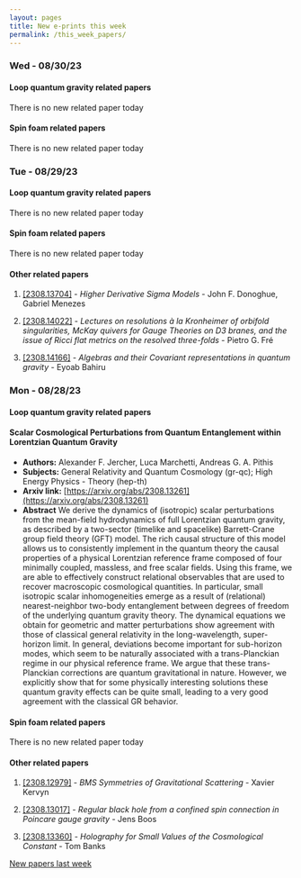 ```yaml
---
layout: pages
title: New e-prints this week
permalink: /this_week_papers/
---
```




### Wed - 08/30/23

#### Loop quantum gravity related papers

There is no new related paper today 

#### Spin foam related papers

There is no new related paper today 

### Tue - 08/29/23

#### Loop quantum gravity related papers

There is no new related paper today 

#### Spin foam related papers

There is no new related paper today 



#### Other related papers

1. [[2308.13704]](https://arxiv.org/abs/2308.13704) - *Higher Derivative Sigma Models* - John F. Donoghue, Gabriel Menezes

1. [[2308.14022]](https://arxiv.org/abs/2308.14022) - *Lectures on resolutions à la Kronheimer of orbifold singularities,  McKay quivers for Gauge Theories on D3 branes, and the issue of Ricci flat  metrics on the resolved three-folds* - Pietro G. Fré

1. [[2308.14166]](https://arxiv.org/abs/2308.14166) - *Algebras and their Covariant representations in quantum gravity* - Eyoab Bahiru



### Mon - 08/28/23

#### Loop quantum gravity related papers

#### **Scalar Cosmological Perturbations from Quantum Entanglement within  Lorentzian Quantum Gravity**
 - **Authors:** Alexander F. Jercher, Luca Marchetti, Andreas G. A. Pithis
 - **Subjects:** General Relativity and Quantum Cosmology (gr-qc); High Energy Physics - Theory (hep-th)
 - **Arxiv link:** [https://arxiv.org/abs/2308.13261](https://arxiv.org/abs/2308.13261)
 - **Abstract**
 We derive the dynamics of (isotropic) scalar perturbations from the mean-field hydrodynamics of full Lorentzian quantum gravity, as described by a two-sector (timelike and spacelike) Barrett-Crane group field theory (GFT) model. The rich causal structure of this model allows us to consistently implement in the quantum theory the causal properties of a physical Lorentzian reference frame composed of four minimally coupled, massless, and free scalar fields. Using this frame, we are able to effectively construct relational observables that are used to recover macroscopic cosmological quantities. In particular, small isotropic scalar inhomogeneities emerge as a result of (relational) nearest-neighbor two-body entanglement between degrees of freedom of the underlying quantum gravity theory. The dynamical equations we obtain for geometric and matter perturbations show agreement with those of classical general relativity in the long-wavelength, super-horizon limit. In general, deviations become important for sub-horizon modes, which seem to be naturally associated with a trans-Planckian regime in our physical reference frame. We argue that these trans-Planckian corrections are quantum gravitational in nature. However, we explicitly show that for some physically interesting solutions these quantum gravity effects can be quite small, leading to a very good agreement with the classical GR behavior. 

#### Spin foam related papers

There is no new related paper today 



#### Other related papers

1. [[2308.12979]](https://arxiv.org/abs/2308.12979) - *BMS Symmetries of Gravitational Scattering* - Xavier Kervyn

1. [[2308.13017]](https://arxiv.org/abs/2308.13017) - *Regular black hole from a confined spin connection in Poincare gauge  gravity* - Jens Boos

1. [[2308.13360]](https://arxiv.org/abs/2308.13360) - *Holography for Small Values of the Cosmological Constant* - Tom Banks






[New papers last week]({{site.url}}/archived/weekly/pre-prints/2023/08/28/archived_weekly_papers.html)